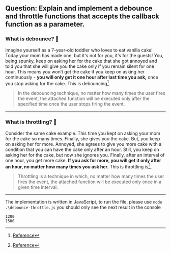 ## Question: Explain and implement a debounce and throttle functions that accepts the callback function as a parameter.

### What is debounce? 🍰

Imagine yourself as a 7-year-old toddler who loves to eat vanilla cake! Today your mom has made one, but it's not for you, it's for the guests! You, being spunky, keep on asking her for the cake that she got annoyed and told you that she will give you the cake only if you remain silent for one hour. This means you won’t get the cake if you keep on asking her continuously - **you will only get it one hour after last time you ask,** once you stop asking for the cake.
This is debouncing[^1].

> In the debouncing technique, no matter how many times the user fires the event, the attached function will be executed only after the specified time once the user stops firing the event.

---

### What is throttling? 🍰

Consider the same cake example. This time you kept on asking your mom for the cake so many times. Finally, she gives you the cake. But, you keep on asking her for more. Annoyed, she agrees to give you more cake with a condition that you can have the cake only after an hour. Still, you keep on asking her for the cake, but now she ignores you. Finally, after an interval of one hour, you get more cake. **If you ask for more, you will get it only after an hour, no matter how many times you ask her.**
This is throttling is[^1].

> Throttling is a technique in which, no matter how many times the user fires the event, the attached function will be executed only once in a given time interval.

---

The implementation is written in JavaScript, to run the file, please use `node .\debounce-throttle.js`
you should only see the next result in the console

```
1200
1500
```

[^1]: [Reference](https://www.telerik.com/blogs/debouncing-and-throttling-in-javascript)
